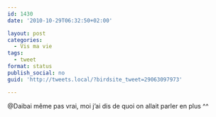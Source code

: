 ```yaml
---
id: 1430
date: '2010-10-29T06:32:50+02:00'

layout: post
categories:
  - Vis ma vie
tags:
  - tweet
format: status
publish_social: no
guid: 'http://tweets.local/?birdsite_tweet=29063097973'

---
```


@Daibai même pas vrai, moi j’ai dis de quoi on allait parler en plus ^^